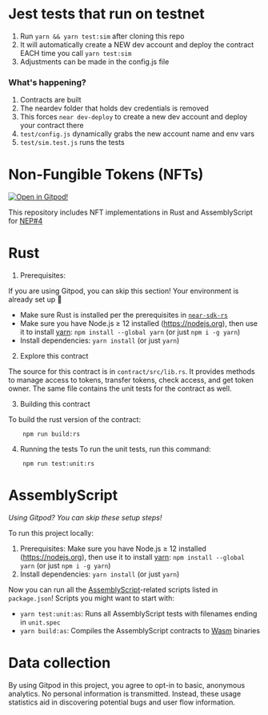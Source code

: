 Jest tests that run on testnet
==========================
1. Run `yarn && yarn test:sim` after cloning this repo
2. It will automatically create a NEW dev account and deploy the contract EACH time you call `yarn test:sim`
3. Adjustments can be made in the config.js file

### What's happening?
1. Contracts are built
2. The neardev folder that holds dev credentials is removed
3. This forces `near dev-deploy` to create a new dev account and deploy your contract there
4. `test/config.js` dynamically grabs the new account name and env vars
5. `test/sim.test.js` runs the tests

Non-Fungible Tokens (NFTs)
==========================

[![Open in Gitpod!](https://gitpod.io/button/open-in-gitpod.svg)](https://gitpod.io/#https://github.com/near-examples/NFT)

<!-- MAGIC COMMENT: DO NOT DELETE! Everything above this line is hidden on NEAR Examples page -->

This repository includes NFT implementations in Rust and AssemblyScript for [NEP#4](https://github.com/nearprotocol/NEPs/pull/4)



Rust
====

1. Prerequisites:

If you are using Gitpod, you can skip this section! Your environment is already set up 🎉

  * Make sure Rust is installed per the prerequisites in [`near-sdk-rs`](https://github.com/nearprotocol/near-sdk-rs)
  * Make sure you have Node.js ≥ 12 installed (https://nodejs.org),  then use it to install [yarn]: `npm install --global yarn` (or just `npm i -g yarn`)
  * Install dependencies: `yarn install` (or just `yarn`)

2. Explore this contract

The source for this contract is in `contract/src/lib.rs`. It provides methods to manage access to tokens, transfer tokens, check access, and get token owner. The same file contains the unit tests for the contract as well.

3. Building this contract

To build the rust version of the contract:
```
    npm run build:rs
```

4. Running the tests
To run the unit tests, run this command:
```
    npm run test:unit:rs
```


AssemblyScript
==============

_Using Gitpod? You can skip these setup steps!_

To run this project locally:

1. Prerequisites: Make sure you have Node.js ≥ 12 installed (https://nodejs.org), then use it to install [yarn]: `npm install --global yarn` (or just `npm i -g yarn`)
2. Install dependencies: `yarn install` (or just `yarn`)

Now you can run all the [AssemblyScript]-related scripts listed in `package.json`! Scripts you might want to start with:

* `yarn test:unit:as`: Runs all AssemblyScript tests with filenames ending in
  `unit.spec`
* `yarn build:as`: Compiles the AssemblyScript contracts to [Wasm] binaries

Data collection
===============

By using Gitpod in this project, you agree to opt-in to basic, anonymous analytics. No personal information is transmitted. Instead, these usage statistics aid in discovering potential bugs and user flow information.

  [yarn]: https://yarnpkg.com/
  [AssemblyScript]: https://assemblyscript.org/
  [Wasm]: https://webassembly.org/
